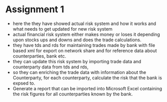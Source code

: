 # Assignment 1
- here the they have showed actual risk system and how it works and what needs to get updated for new risk system
- actual financial risk system either makes money or loses it depending upon stocks ups and downs and does the trade calculations.
- they have tds and rds for maintaining trades made by bank with file based xml for export on network share and for reference data about counterparties, bank etc.
- they can update this risk system by importing trade data and counterparty data from tds and rds, 
- so they can enriching the trade data with information about the Counterparty, for each counterparty, calculate the risk that the bank is expsed to. 
- Generate a report that can be imported into Microsoft Excel containing the risk figures for all counterparties known by the bank.
